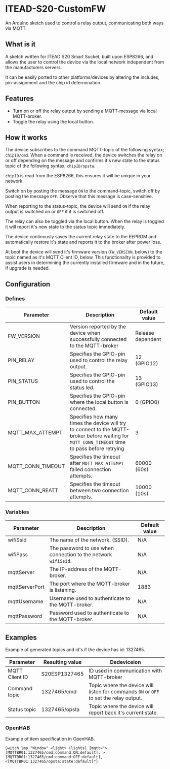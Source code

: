 # ITEAD-S20-CustomFW

An Arduino sketch used to control a relay output, communicating both ways via MQTT.

## What is it

A sketch written for ITEAD S20 Smart Socket, built upon ESP8266, and allows the user to control the device via the local network independent from the manufacturers servers.

It can be easily ported to other platforms/devices by altering the includes, pin-assignment and the chip id determination.

## Features

* Turn on or off the relay output by sending a MQTT-message via local MQTT-broker.
* Toggle the relay using the local button.

## How it works

The device subscribes to the command MQTT-topic of the following syntax; `chipID/cmd`. When a command is received, the device switches the relay on or off depending on the message and confirms it's new state to the status topic of the following syntax; `chipID/opsta`.

`chipID` is read from the ESP8266, this ensures it will be unique in your network.

Switch on by posting the message `ON` to the command-topic, switch off by posting the message `OFF`. Observe that this message is case-sensitive.

When reporting to the status-topic, the device will send `ON` if the relay output is switched on or `OFF` if it is switched off.

The relay can also be toggled via the local button. When the relay is toggled it will report it's new state to the status topic immediately.

The device continously saves the current relay state to the EEPROM and automatically restore it's state and reports it to the broker after power loss.

At boot the device will send it's firmware version (`FW_VERSION`, below) to the topic named as it's MQTT Client ID, below. This functionality is provided to assist users in determining the currently installed firmware and in the future, if upgrade is needed.

## Configuration

### Defines

| Parameter | Description | Default value |
| --- | --- | --- |
| FW_VERSION | Version reported by the device when successfully connected to the MQTT-broker | Release dependent |
| PIN_RELAY | Specifies the GPIO-pin used to control the relay output. | 12 (GPIO12) |
| PIN_STATUS | Specifies the GPIO-pin used to control the status led. | 13 (GPIO13) |
| PIN_BUTTON | Specifies the GPIO-pin where the local button is connected. | 0 (GPIO0) |
| MQTT_MAX_ATTEMPT | Specifies how many times the device will try to connect to the MQTT-broker before waiting for `MQTT_CONN_TIMEOUT` time to pass before retrying | 3 |
| MQTT_CONN_TIMEOUT | Specifies the timeout after `MQTT_MAX_ATTEMPT` failed connection attempts. | 60000 (60s) |
| MQTT_CONN_REATT | Specifies the timeout between two connection attempts. | 10000 (10s) |

### Variables

| Parameter | Description | Default value |
| --- | --- | --- |
| wifiSsid | The name of the network. (SSID). | N/A |
| wifiPass | The password to use when connection to the network `wifiSsid`. | N/A |
| mqttServer | The IP-address of the MQTT-broker. | N/A |
| mqttServerPort | The port where the MQTT-broker is listening. | 1883 |
| mqttUsername | Username used to authenticate to the MQTT-broker. | N/A |
| mqttPassword | Password used to authenticate to the MQTT-broker. | N/A |

## Examples

Example of generated topics and id's if the device has id: 1327465.

| Parameter | Resulting value | Dedeviceion |
| --- | --- | --- |
| MQTT Client ID | S20ESP1327465 | ID used in communication with MQTT-broker |
| Command topic | 1327465/cmd | Topic where the device will listen for commands `ON` or `OFF` to set the relay output. |
| Status topic | 1327465/opsta | Topic where the device will report back it's current state. |

### OpenHAB

Example of item specification in OpenHAB.

```
Switch lmp "Window" <light> (lights) {mqtt=">[MQTTBR01:1327465/cmd:command:ON:default], >[MQTTBR01:1327465/cmd:command:OFF:default], <[MQTTBR01:1327465/opsta:state:default]"}
```
